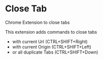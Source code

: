# Close Tab

Chrome Extension to close tabs

This extension adds commands to close tabs
- with current Url (CTRL+SHIFT+Right)
- with current Origin (CTRL+SHIFT+Left)
- or all duplicate Tabs (CTRL+SHIFT+Down)
